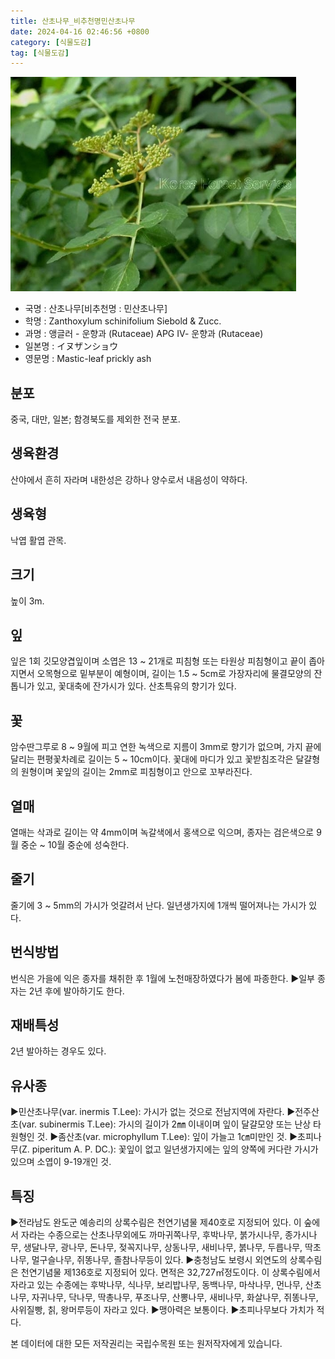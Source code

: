 ```yaml
---
title: 산초나무_비추천명민산초나무
date: 2024-04-16 02:46:56 +0800
category: [식물도감]
tag: [식물도감]
---
```




![산초나무[비추천명 : 민산초나무]](/assets/img/fileUpload/plants/basic/Rutaceae/Zanthoxylum/12129/1_th2.JPG)
- 국명 : 산초나무[비추천명 : 민산초나무]
- 학명 : Zanthoxylum schinifolium Siebold & Zucc.
- 과명 : 앵글러 - 운향과 (Rutaceae) APG Ⅳ- 운향과 (Rutaceae)
- 일본명 : イヌザンショウ
- 영문명 : Mastic-leaf prickly ash


## 분포
중국, 대만, 일본; 함경북도를 제외한 전국 분포.
## 생육환경
산야에서 흔히 자라며 내한성은 강하나 양수로서 내음성이 약하다.
## 생육형
낙엽 활엽 관목.
## 크기
높이 3m.
## 잎
잎은 1회 깃모양겹잎이며 소엽은 13 ~ 21개로 피침형 또는 타원상 피침형이고 끝이 좁아지면서 오목형으로 밑부분이 예형이며, 길이는 1.5 ~ 5cm로 가장자리에 물결모양의 잔톱니가 있고, 꽃대축에 잔가시가 있다. 산초특유의 향기가 있다.
## 꽃
암수딴그루로 8 ~ 9월에 피고 연한 녹색으로 지름이 3mm로 향기가 없으며, 가지 끝에 달리는 편평꽃차례로 길이는 5 ~ 10cm이다. 꽃대에 마디가 있고 꽃받침조각은 달걀형의 원형이며 꽃잎의 길이는 2mm로 피침형이고 안으로 꼬부라진다.
## 열매
열매는 삭과로 길이는 약 4mm이며 녹갈색에서 홍색으로 익으며, 종자는 검은색으로 9월 중순 ~ 10월 중순에 성숙한다.
## 줄기
줄기에  3 ~ 5mm의 가시가 엇갈려서 난다. 일년생가지에 1개씩 떨어져나는 가시가 있다.
## 번식방법
번식은 가을에 익은 종자를 채취한 후 1월에 노천매장하였다가 봄에 파종한다.
▶일부 종자는 2년 후에 발아하기도 한다.
## 재배특성
2년 발아하는 경우도 있다.
## 유사종
▶민산초나무(var. inermis T.Lee): 가시가 없는 것으로 전남지역에 자란다.
▶전주산초(var. subinermis T.Lee): 가시의 길이가 2㎜ 이내이며 잎이 달걀모양 또는 난상 타원형인 것.
▶좀산초(var. microphyllum T.Lee): 잎이 가늘고 1㎝미만인 것.
▶초피나무(Z. piperitum A. P. DC.): 꽃잎이 없고 일년생가지에는 잎의 양쪽에 커다란 가시가 있으며 소엽이 9-19개인 것.
## 특징
▶전라남도 완도군 예송리의 상록수림은 천연기념물 제40호로 지정되어 있다.  이 숲에서 자라는 수종으로는 산초나무외에도 까마귀쪽나무, 후박나무, 붉가시나무, 종가시나무, 생달나무, 광나무, 돈나무, 젖꼭지나무, 상동나무, 새비나무, 붉나무, 두릅나무, 딱초나무, 멀구슬나무, 쥐똥나무, 졸참나무등이 있다.
▶충청남도 보령시 외연도의 상록수림은 천연기념물 제136호로 지정되어 있다. 면적은 32,727㎡정도이다.  이 상록수림에서 자라고 있는 수종에는 후박나무, 식나무, 보리밥나무, 동백나무, 마삭나무, 먼나무, 산초나무, 자귀나무, 닥나무, 딱총나무, 푸조나무, 산뽕나무, 새비나무, 화살나무, 쥐똥나무, 사위질빵, 칡, 왕머루등이 자라고 있다.
▶맹아력은 보통이다.
▶초피나무보다 가치가 적다.






본 데이터에 대한 모든 저작권리는 국립수목원 또는 원저작자에게 있습니다.
